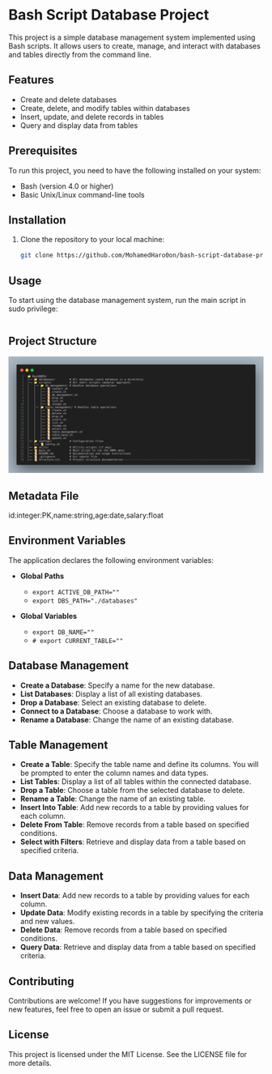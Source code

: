 # Bash Script Database Project

This project is a simple database management system implemented using Bash scripts. It allows users to create, manage, and interact with databases and tables directly from the command line.

## Features

- Create and delete databases
- Create, delete, and modify tables within databases
- Insert, update, and delete records in tables
- Query and display data from tables

## Prerequisites

To run this project, you need to have the following installed on your system:

- Bash (version 4.0 or higher)
- Basic Unix/Linux command-line tools

## Installation

1. Clone the repository to your local machine:

   ```bash
   git clone https://github.com/MohamedHaro0on/bash-script-database-project.git
   ```

## Usage

To start using the database management system, run the main script in sudo privilege:

```sudo ./main.sh
```

## Project Structure

![Project Structure](project-structure.png)

## Metadata File

id:integer:PK,name:string,age:date,salary:float

## Environment Variables

The application declares the following environment variables:

- **Global Paths**

  - `export ACTIVE_DB_PATH=""`
  - `export DBS_PATH="./databases"`

- **Global Variables**
  - `export DB_NAME=""`
  - `# export CURRENT_TABLE=""`

## Database Management

- **Create a Database**: Specify a name for the new database.
- **List Databases**: Display a list of all existing databases.
- **Drop a Database**: Select an existing database to delete.
- **Connect to a Database**: Choose a database to work with.
- **Rename a Database**: Change the name of an existing database.

## Table Management

- **Create a Table**: Specify the table name and define its columns. You will be prompted to enter the column names and data types.
- **List Tables**: Display a list of all tables within the connected database.
- **Drop a Table**: Choose a table from the selected database to delete.
- **Rename a Table**: Change the name of an existing table.
- **Insert Into Table**: Add new records to a table by providing values for each column.
- **Delete From Table**: Remove records from a table based on specified conditions.
- **Select with Filters**: Retrieve and display data from a table based on specified criteria.

## Data Management

- **Insert Data**: Add new records to a table by providing values for each column.
- **Update Data**: Modify existing records in a table by specifying the criteria and new values.
- **Delete Data**: Remove records from a table based on specified conditions.
- **Query Data**: Retrieve and display data from a table based on specified criteria.

## Contributing

Contributions are welcome! If you have suggestions for improvements or new features, feel free to open an issue or submit a pull request.

## License

This project is licensed under the MIT License. See the LICENSE file for more details.
